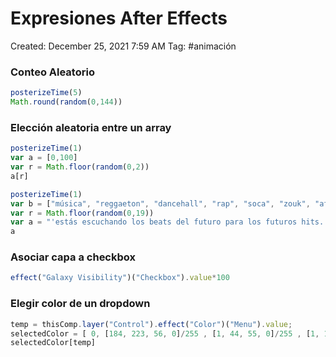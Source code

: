 # Expresiones After Effects

Created: December 25, 2021 7:59 AM
Tag: #animación

### Conteo Aleatorio

```jsx
posterizeTime(5)
Math.round(random(0,144))
```

### Elección aleatoria entre un array

```jsx
posterizeTime(1)
var a = [0,100]
var r = Math.floor(random(0,2))
a[r]
```

```jsx
posterizeTime(1)
var b = ["música", "reggaeton", "dancehall", "rap", "soca", "zouk", "afrobeat", "salsa choke", "boombap", "guaracha", "edm", "lo fi", "trap", "hip hop", "champeta", "mode up", "kizomba", "drill", "pop", "retrowave"]
var r = Math.floor(random(0,19))
var a = "'estás escuchando los beats del futuro para los futuros hits. \n crea " +"["+ b[r] +"]" + " increíble con estos 144 ml de flow'"
a
```

### Asociar capa a checkbox

```jsx
effect("Galaxy Visibility")("Checkbox").value*100
```

### Elegir color de un dropdown

```jsx
temp = thisComp.layer("Control").effect("Color")("Menu").value;
selectedColor = [ 0, [184, 223, 56, 0]/255 , [1, 44, 55, 0]/255 , [1, 1, 1, 0] ]
selectedColor[temp]
```